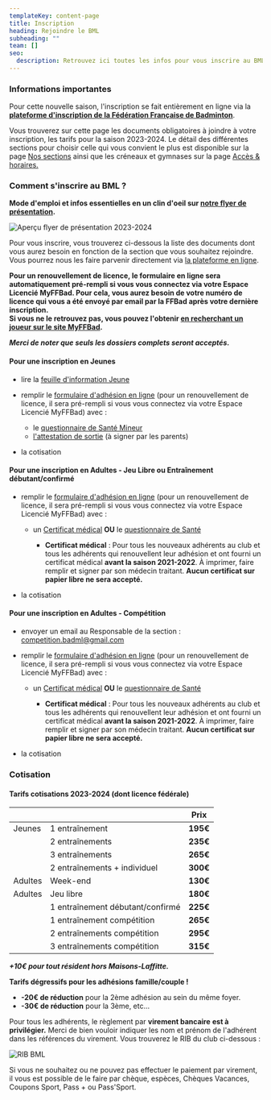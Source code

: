 ```yaml
---
templateKey: content-page
title: Inscription
heading: Rejoindre le BML
subheading: ""
team: []
seo:
  description: Retrouvez ici toutes les infos pour vous inscrire au BML.
---
```

### Informations importantes

Pour cette nouvelle saison, l'inscription se fait entièrement en ligne via la **[plateforme d'inscription de la Fédération Française de Badminton](target_blank:https://adherer.myffbad.fr/bml78)**.

Vous trouverez sur cette page les documents obligatoires à joindre à votre inscription, les tarifs pour la saison 2023-2024. Le détail des différentes sections pour choisir celle qui vous convient le plus est disponible sur la page [Nos sections](https://badml.com/infos-pratiques/sections) ainsi que les créneaux et gymnases sur la page [Accès & horaires.](https://badml.com/infos-pratiques/acces-horaires)

### Comment s'inscrire au BML ?

**Mode d'emploi et infos essentielles en un clin d'oeil sur [notre flyer de présentation](target_blank:/assets/v2-flyer_bml-23-24.pdf).**

![Aperçu flyer de présentation 2023-2024](/assets/flyer-2023-2024-preview.png "Aperçu flyer de présentation 2023-2024")

Pour vous inscrire, vous trouverez ci-dessous la liste des documents dont vous aurez besoin en fonction de la section que vous souhaitez rejoindre. Vous pourrez nous les faire parvenir directement via [la plateforme en ligne](target_blank:https://adherer.myffbad.fr/bml78).

**Pour un renouvellement de licence, le formulaire en ligne sera automatiquement pré-rempli si vous vous connectez via votre Espace Licencié MyFFBad. Pour cela, vous aurez besoin de votre numéro de licence qui vous a été envoyé par email par la FFBad après votre dernière inscription.** \
**Si vous ne le retrouvez pas, vous pouvez l'obtenir [en recherchant un joueur sur le site MyFFBad](target_blank:https://www.myffbad.fr/recherche/joueur).**



***Merci de noter que seuls les dossiers complets seront acceptés.***

#### Pour une inscription en Jeunes

* lire la [feuille d'information Jeune](target_blank:/assets/information_jeune.pdf)
* remplir le [formulaire d'adhésion en ligne](target_blank:https://adherer.myffbad.fr/bml78) (pour un renouvellement de licence, il sera pré-rempli si vous vous connectez via votre Espace Licencié MyFFBad) avec :

  * le [questionnaire de Santé Mineur](target_blank:/assets/ffbad_-_mineurs_questionnaire_sante.pdf)
  * [l'attestation de sortie](target_blank:/assets/sortie-seances-jeunes.pdf) (à signer par les parents)
* la cotisation

#### Pour une inscription en Adultes - Jeu Libre ou Entraînement débutant/confirmé

* remplir le [formulaire d'adhésion en ligne](target_blank:https://adherer.myffbad.fr/bml78) (pour un renouvellement de licence, il sera pré-rempli si vous vous connectez via votre Espace Licencié MyFFBad) avec :

  * un [Certificat médical](target_blank:/assets/2023_certificat_ffbad_medical.pdf) **OU** le [questionnaire de Santé](target_blank:/assets/ffbad_-_adultes_questionnaire_sante_1.pdf)

    * **Certificat médical** : Pour tous les nouveaux adhérents au club et tous les adhérents qui renouvellent leur adhésion et ont fourni un certificat médical **avant la saison 2021-2022**. À imprimer, faire remplir et signer par son médecin traitant. **Aucun certificat sur papier libre ne sera accepté.**
* la cotisation

#### Pour une inscription en Adultes - Compétition

* envoyer un email au Responsable de la section : [competition.badml@gmail.com](mailto:competition.badml@gmail.com)
* remplir le [formulaire d'adhésion en ligne](target_blank:https://adherer.myffbad.fr/bml78) (pour un renouvellement de licence, il sera pré-rempli si vous vous connectez via votre Espace Licencié MyFFBad) avec :

  * un [Certificat médical](target_blank:/assets/2023_certificat_ffbad_medical.pdf) **OU** le [questionnaire de Santé](target_blank:/assets/ffbad_-_adultes_questionnaire_sante_1.pdf)

    * **Certificat médical** : Pour tous les nouveaux adhérents au club et tous les adhérents qui renouvellent leur adhésion et ont fourni un certificat médical **avant la saison 2021-2022**. À imprimer, faire remplir et signer par son médecin traitant. **Aucun certificat sur papier libre ne sera accepté.**
* la cotisation

### Cotisation

#### Tarifs cotisations 2023-2024 (dont licence fédérale)

|         |                                  | Prix     |
| ------- | -------------------------------- | -------- |
| Jeunes  | 1 entraînement                   | **195€** |
|         | 2 entraînements                  | **235€** |
|         | 3 entraînements                  | **265€** |
|         | 2 entraînements + individuel     | **300€** |
| Adultes | Week-end                         | **130€** |
| Adultes | Jeu libre                        | **180€** |
|         | 1 entraînement débutant/confirmé | **225€** |
|         | 1 entraînement compétition       | **265€** |
|         | 2 entraînements compétition      | **295€** |
|         | 3 entraînements compétition      | **315€** |

***+10€ pour tout résident hors Maisons-Laffitte.***

**Tarifs dégressifs pour les adhésions famille/couple !**

* **\-20€ de réduction** pour la 2ème adhésion au sein du même foyer.
* **\-30€ de réduction** pour la 3ème, etc...

Pour tous les adhérents, le règlement par **virement bancaire** **est à privilégier.** Merci de bien vouloir indiquer les nom et prénom de l'adhérent dans les références du virement. Vous trouverez le RIB du club ci-dessous :

![RIB BML](/assets/rib_bml.png "RIB BML")

Si vous ne souhaitez ou ne pouvez pas effectuer le paiement par virement, il vous est possible de le faire par chèque, espèces, Chèques Vacances, Coupons Sport, Pass + ou Pass'Sport.